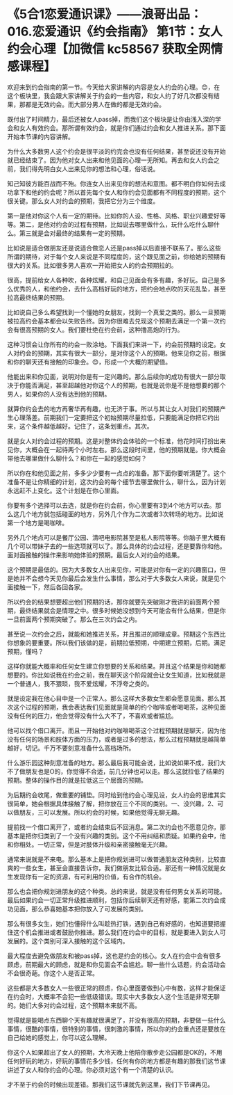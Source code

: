 # 《5合1恋爱通识课》——浪哥出品：016.恋爱通识《约会指南》 第1节：女人约会心理【加微信 kc58567 获取全网情感课程】

欢迎来到约会指南的第一节。今天给大家讲解的内容是女人约会的心理。😊，在这个板块里，我会跟大家讲解关于约会的一些内容，和女人约了好几次都没有结果，那都是无效约会。而大部分男人在做的都是无效约会。

既付出了时间精力，最后还被女人pass掉，而我们这个板块是让你由浅入深的学会和女人有效约会。那所谓有效约会，就是你们通过约会和女人推进关系。那下面开始本节课的内容讲解。

为什么大多数男人这个约会是很平淡的约完会也没有任何结果，甚至说还没有开始就已经结束了。因为他对女人出来和他见面的心理一无所知。再去和女人约会之前，我们得先明白女人出来见你的想法和心理，俗话说。

知己知彼方能百战而不殆。你连女人出来见你的想法和意图。都不明白你如何去成功拿下和他的约会呢？所以首先每个女人和你约会见面都有不同程度的预期，这个很关键。那么女人对约会的预期，我把它分为三个维度。

第一是他对你这个人有一定的期待。比如你的人设、性格、风格、职业兴趣爱好等等。第二，是他对约会的过程有预期，比如说去哪里做什么，玩什么吃什么聊什么。第三就是会对最终的结果有一定的预期。

比如说是适合做朋友还是说适合做恋人还是pass掉以后直接不联系了。那么这些所谓的期待，对于每个女人来说是不同程度的，这个跟见面之前，你给她的预期有很大的关系。比如很多男人喜欢一开始把女人的约会预期拉的。

很高，提前给女人各种吹，各种炫耀，和自己见面会有多有趣，多好玩。自己是多么优秀的人，和他约会，去什么高档好玩的地方，把约会地点吹的天花乱坠，甚至拉高最终结果的预期。

比如说自己多么希望找到一个懂她的女朋友，找到一个真爱之类的。那么一旦预期被拉高约会基本都会以失败告终。因为你很难去兑现这个预期去满足一个第一次约会有很高预期的女人。我们要杜绝在约会前，这种撸高炮的行为。

这种习惯会让你所有的约会一败涂地。下面我们来讲一下，约会前预期的设定。女人对约会的预期，其实有很大一部分，是对你这个人的预期。他来见你之前，根据和你的聊天还有接触的印象会。😊，形成一个大概的期望值。

他能出来和你见面，说明对你是有一定兴趣的。那么后续你的成功有很大一部分取决于你能否满足，甚至超越他对你这个人的预期，也就是说你是不是他想要的那个男人，如果你的人没有达到他的预期。

就算你约会去的地方再奢华再有趣，也无济于事。所以与其让女人对我们的预期产生心理落差。前期我们一定要把这个初始预期尽量拉低，只要能满足你把它约出来，这个条件越低越好。记住了，这条划重点。其次。

就是女人对约会过程的预期。这是对整体约会体验的一个标准，他花时间打扮出来见你，大概会在一起待两个小时左右。那么这段时间里，他的预期就是。你大概会带他去哪里做什么聊什么？和你在一起的感觉如何？

所以你在和他见面之前，多多少少要有一点点的准备。那下面你要听清楚了。这个准备不是让你精细的计划，这次约会的每个细节去哪里做什么，聊什么，因为计划永远赶不上变化。这个计划是在你心里面。

你要有多个选择可以去选，就是你在约会前，你心里要有3到4个地方可以去。那么这几个地方就包括碰面的地方，另外几个作为二次或者3次转场的地方。比如说第一个地方是喝咖啡。

另外几个地点可以是餐厅公园、清吧电影院甚至是私人影院等等。你脑子里大概有几个可以带妹子去的一些选项就可以了。那么具体的约会过程，还是要靠你和他。面对面接触的操作来影响她体验的预期。最后女人对约会的结果。

这个预期是最低的。因为大多数女人出来见你，可能是对你有一定的兴趣窗口，但是她并不会想今天见你最后会发生什么事情，那么对于大多数女人来说，就是见个面接触一下，然后各回各家。

所以约会的结果想要超出他们预期的话，那你就要先突破刚才我讲的前面两个预期，最终结果就会是情理之中。很多时候她没想到今天可能会有什么结果，但是你一旦前面两个预期突破了。那么在三次约会之内。

甚至说一次约会之后，就能和她推进关系，并且推进的顺理成章。预期这个东西比你想象的要重要。所以我们该做的是，前期拉低预期，中期建立预期，后期。满足预期，懂吗？

这样你就能大概率和任何女生建立你想要的关系和结果。并且这个结果是你和她都想要的。你比如说我在约会之前，我在聊天这个阶段就会让女生知道，比如我就是一个普通人，我不猥琐，我不爱炫耀，不浮夸之类的。

就是设定我在他心目中是一个正常人。那么这样大多数女生都会愿意见面。那么其次这个过程的预期，我会表达我们见面就是简单的约个咖啡或者喝喝茶，这种见面没有任何的压力，他会觉得没有什么大不了，不喜欢或者尴尬。

他可以找个借口离开。而且一开始他对约咖啡喝茶这个过程预期就是聊天，因为他没有任何的场景和肢体方面的压力，或者是过多的想法，那么过程预期就是越简单越好，切记。千万不要刻意准备什么高档场所。

什么游乐园这种刻意准备的地方。那么最后我可能会说，比如说如果不成，我们大不了做朋友也是O的，你觉得不合适，前几分钟也可以走。那么这就拉低了结果的预期。整体的操作目的就是拉低这三个层面的预期。

为后期约会收尾，做重要的铺垫。同时给到他约会心理见设，女人约会的思维其实很简单，她会根据具体接触了解，把你放在三个不同的类别。一、没兴趣，2、可以做朋友，三可以发展。所以约会的时候，如果他觉得无聊无趣。

提前找一个借口离开了，或者约会结束后不回消息。第二次约会也不愿意见你，那基本是把你归类到了一个没有兴趣的类别。这个不用纠结和质疑。如果约会中，他和你相处。一切正常，但是对肢体升级和亲密接触毫无兴趣。

通常来说就是不来电。那么基本上是把你规划进可以做普通朋友这种类别，比较直爽的一些女生，甚至会直接告诉你，我们做朋友比较合适。那还有一种情况就是女生发现你有一定的资源，有可利用的价值，有合作的机会。

那么也会把你规划进朋友的这个种类。总的来说，就是没有任何男女关系的可能。最后如果约会一切正常升级推进顺利，包括你后续聊天还有好感，能第二次约会成功见面，那么恭喜她基本把你放入了可发展的类别。

那么有很多女生，她们也懂得什么叫趁热打铁，遇到自己有好感的，也知道要把握住这个机会推进或者鼓励你推进。那么我们在约会中的目标，就是要进入到女人可发展的。这个类别可深入接触的这个区域内。

最大程度去避免做朋友和被pass掉，这也是约会的核心。女人在约会中会有很多顾虑，前期最大的顾虑，就是和你见面会不会尴尬。聊一些什么话题，约会活动会不会很奇葩。你这个人是否正常。

这些都是大多数女人一些很正常的顾虑，你心里面要做到心中有数，这样才能保证在约会时，大概率不会犯一些低级错误。现实中大多数女人这个生活是非常无聊的。她们大多对约会过程，这个预期本来就不高。

觉得就是能喝点东西聊个天有趣就很满足了，并没有很高的预期，非要做一些什么事情，很酷的事情，很特别的事情，很刺激的事情，所以你的约会重点还是要放在自己给她的感觉上，你可以这么理解。

你这个人如果超出了女人的预期，大冷天晚上他陪你散步走公园都是OK的，不用任何好玩的地方，好玩的事情花多少钱，任何有你的地方都是有趣的那我们这节课讲述了女人和你约会的心理。你必须对这个有一个清楚的认识。

才不至于约会的时候出现差错。那我们这节课就先到这里，我们下节课再见。